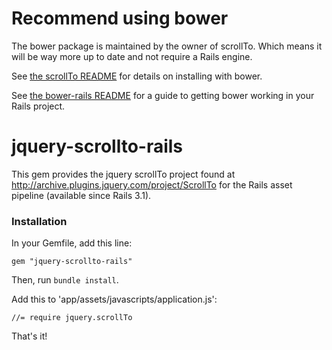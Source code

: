 # Recommend using bower

The bower package is maintained by the owner of scrollTo. Which means it will be way more up to date and not require a Rails engine.

See [the scrollTo README](https://github.com/flesler/jquery.scrollTo#installation-and-usage) for details on installing with bower.

See [the bower-rails README](https://github.com/42dev/bower-rails) for a guide to getting bower working in your Rails project.

# jquery-scrollto-rails

This gem provides the jquery scrollTo project found at http://archive.plugins.jquery.com/project/ScrollTo for the Rails asset pipeline (available since Rails 3.1).

### Installation

In your Gemfile, add this line:

    gem "jquery-scrollto-rails"

Then, run `bundle install`.

Add this to 'app/assets/javascripts/application.js':

    //= require jquery.scrollTo

That's it!
